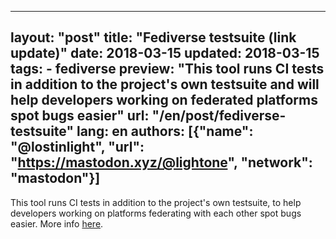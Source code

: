 
---
layout: "post"
title: "Fediverse testsuite (link update)"
date: 2018-03-15
updated: 2018-03-15
tags:
    - fediverse
preview: "This tool runs CI tests in addition to the project's own testsuite and will help developers working on federated platforms spot bugs easier"
url: "/en/post/fediverse-testsuite"
lang: en
authors: [{"name": "@lostinlight", "url": "https://mastodon.xyz/@lightone", "network": "mastodon"}]
---

This tool runs CI tests in addition to the project's own testsuite, to help developers working on platforms federating with each other spot bugs easier.
More info [here](https://testsuite.feneas.org).
